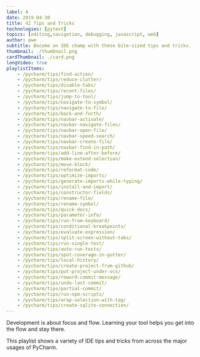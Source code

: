 ```yaml
---
label: A
date: 2019-04-30
title: 42 Tips and Tricks
technologies: [pytest]
topics: [editing,navigation, debugging, javascript, web]
author: pwe
subtitle: Become an IDE champ with these bite-sized tips and tricks.
thumbnail: ./thumbnail.png
cardThumbnail: ./card.png
longVideo: true
playlistItems:
    - /pycharm/tips/find-action/
    - /pycharm/tips/reduce-clutter/
    - /pycharm/tips/disable-tabs/
    - /pycharm/tips/recent-files/
    - /pycharm/tips/jump-to-tool/
    - /pycharm/tips/navigate-to-symbol/
    - /pycharm/tips/navigate-to-file/
    - /pycharm/tips/back-and-forth/
    - /pycharm/tips/navbar-activate/
    - /pycharm/tips/navbar-navigate-files/
    - /pycharm/tips/navbar-open-file/
    - /pycharm/tips/navbar-speed-search/
    - /pycharm/tips/navbar-create-file/
    - /pycharm/tips/navbar-find-in-path/
    - /pycharm/tips/add-line-after-before/
    - /pycharm/tips/make-extend-selection/
    - /pycharm/tips/move-block/
    - /pycharm/tips/reformat-code/
    - /pycharm/tips/optimize-imports/
    - /pycharm/tips/generate-imports-while-typing/
    - /pycharm/tips/install-and-import/
    - /pycharm/tips/constructor-fields/
    - /pycharm/tips/rename-file/
    - /pycharm/tips/rename-symbol/
    - /pycharm/tips/quick-docs/
    - /pycharm/tips/parameter-info/
    - /pycharm/tips/run-from-keyboard/
    - /pycharm/tips/conditional-breakpoints/
    - /pycharm/tips/evaluate-expression/
    - /pycharm/tips/split-screen-without-tabs/
    - /pycharm/tips/run-single-test/
    - /pycharm/tips/auto-run-tests/
    - /pycharm/tips/spot-coverage-in-gutter/
    - /pycharm/tips/local-history/
    - /pycharm/tips/create-project-from-github/
    - /pycharm/tips/put-project-under-vcs/
    - /pycharm/tips/reword-commit-message/
    - /pycharm/tips/undo-last-commit/
    - /pycharm/tips/partial-commit/
    - /pycharm/tips/run-npm-scripts/
    - /pycharm/tips/wrap-selection-with-tag/
    - /pycharm/tips/create-sqlite-connection/
---
```


Development is about focus and flow. Learning your tool helps you get 
into the flow and stay there.

This playlist shows a variety of IDE tips and tricks from across the 
major usages of PyCharm.
